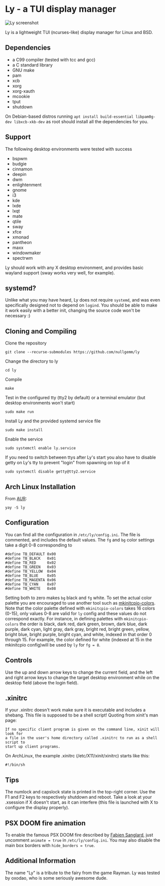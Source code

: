 
# Ly - a TUI display manager
![Ly screenshot](https://user-images.githubusercontent.com/5473047/88958888-65efbf80-d2a1-11ea-8ae5-3f263bce9cce.png "Ly screenshot")

Ly is a lightweight TUI (ncurses-like) display manager for Linux and BSD.

## Dependencies
 - a C99 compiler (tested with tcc and gcc)
 - a C standard library
 - GNU make
 - pam
 - xcb
 - xorg
 - xorg-xauth
 - mcookie
 - tput
 - shutdown

On Debian-based distros running `apt install build-essential libpam0g-dev libxcb-xkb-dev` as root should install all the dependencies for you.

## Support
The following desktop environments were tested with success
 - bspwm
 - budgie
 - cinnamon
 - deepin
 - dwm 
 - enlightenment
 - gnome
 - i3
 - kde
 - lxde
 - lxqt
 - mate
 - qtile
 - sway
 - xfce
 - xmonad
 - pantheon
 - maxx
 - windowmaker
 - spectrwm

Ly should work with any X desktop environment, and provides
basic wayland support (sway works very well, for example).

## systemd?
Unlike what you may have heard, Ly does not require `systemd`,
and was even specifically designed not to depend on `logind`.
You should be able to make it work easily with a better init,
changing the source code won't be necessary :)

## Cloning and Compiling
Clone the repository
```
git clone --recurse-submodules https://github.com/nullgemm/ly
```

Change the directory to ly
```
cd ly
```

Compile
```
make
```

Test in the configured tty (tty2 by default)
or a terminal emulator (but desktop environments won't start)
```
sudo make run
```

Install Ly and the provided systemd service file
```
sudo make install
```

Enable the service
```
sudo systemctl enable ly.service
```

If you need to switch between ttys after Ly's start you also have to
disable getty on Ly's tty to prevent "login" from spawning on top of it
```
sudo systemctl disable getty@tty2.service
```

## Arch Linux Installation
From [AUR](https://aur.archlinux.org/packages/ly):
``` 
yay -S ly
```

## Configuration
You can find all the configuration in `/etc/ly/config.ini`.
The file is commented, and includes the default values. The `fg` and `bg` color settings take a digit 0-8 corresponding to
```
#define TB_DEFAULT 0x00
#define TB_BLACK   0x01
#define TB_RED     0x02
#define TB_GREEN   0x03
#define TB_YELLOW  0x04
#define TB_BLUE    0x05
#define TB_MAGENTA 0x06
#define TB_CYAN    0x07
#define TB_WHITE   0x08
```
Setting both to zero makes `bg` black and `fg` white. To set the actual color palette you are encouraged to use another tool 
such as [mkinitcpio-colors](https://github.com/evanpurkhiser/mkinitcpio-colors). Note that the color palette defined with 
`mkinitcpio-colors` takes 16 colors (0-15), only values 0-8 are valid for `ly` config and these values do not correspond 
exactly. For instance, in defining palettes with `mkinitcpio-colors` the order is black, dark red, dark green, brown, dark 
blue, dark purple, dark cyan, light gray, dark gray, bright red, bright green, yellow, bright blue, bright purple, bright 
cyan, and white, indexed in that order 0 through 15. For example, the color defined for white (indexed at 15 in the mkinitcpio 
config)will be used by `ly` for `fg = 8`.

## Controls
Use the up and down arrow keys to change the current field, and the
left and right arrow keys to change the target desktop environment
while on the desktop field (above the login field).

## .xinitrc
If your .xinitrc doesn't work make sure it is executable and includes a shebang.
This file is supposed to be a shell script! Quoting from xinit's man page:
```
If no specific client program is given on the command line, xinit will look for
a file in the user's home directory called .xinitrc to run as a shell script to
start up client programs.
```
On ArchLinux, the example .xinitrc (/etc/X11/xinit/xinitrc) starts like this:
```
#!/bin/sh
```

## Tips
The numlock and capslock state is printed in the top-right corner.
Use the F1 and F2 keys to respectively shutdown and reboot.
Take a look at your .xsession if X doesn't start, as it can interfere
(this file is launched with X to configure the display properly).

## PSX DOOM fire animation
To enable the famous PSX DOOM fire described by [Fabien Sanglard](http://fabiensanglard.net/doom_fire_psx/index.html),
just uncomment `animate = true` in `/etc/ly/config.ini`. You may also
disable the main box borders with `hide_borders = true`.

## Additional Information
The name "Ly" is a tribute to the fairy from the game Rayman.
Ly was tested by oxodao, who is some seriously awesome dude.
